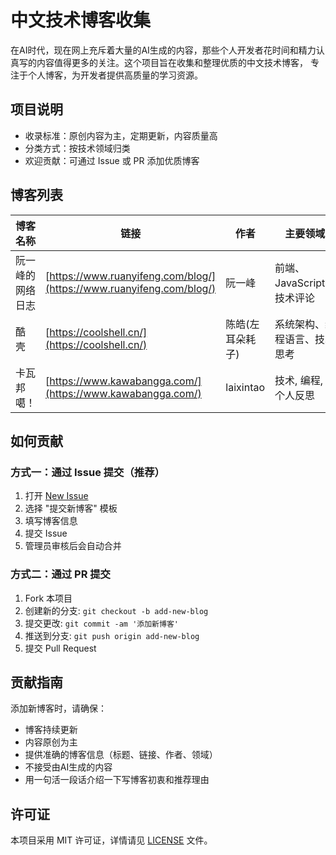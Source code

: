# 中文技术博客收集

在AI时代，现在网上充斥着大量的AI生成的内容，那些个人开发者花时间和精力认真写的内容值得更多的关注。这个项目旨在收集和整理优质的中文技术博客， 专注于个人博客，为开发者提供高质量的学习资源。

## 项目说明

- 收录标准：原创内容为主，定期更新，内容质量高
- 分类方式：按技术领域归类
- 欢迎贡献：可通过 Issue 或 PR 添加优质博客

## 博客列表

| 博客名称 | 链接 | 作者 | 主要领域 |
|---------|------|-----|----------|
| 阮一峰的网络日志 | [https://www.ruanyifeng.com/blog/](https://www.ruanyifeng.com/blog/) | 阮一峰 | 前端、JavaScript、技术评论 |
| 酷 壳 | [https://coolshell.cn/](https://coolshell.cn/) | 陈皓(左耳朵耗子) | 系统架构、编程语言、技术思考 |
| 卡瓦邦噶！ | [https://www.kawabangga.com/](https://www.kawabangga.com/) | laixintao | 技术, 编程, 个人反思 |

## 如何贡献

### 方式一：通过 Issue 提交（推荐）

1. 打开 [New Issue](../../issues/new/choose)
2. 选择 "提交新博客" 模板
3. 填写博客信息
4. 提交 Issue
5. 管理员审核后会自动合并

### 方式二：通过 PR 提交

1. Fork 本项目
2. 创建新的分支: `git checkout -b add-new-blog`
3. 提交更改: `git commit -am '添加新博客'`
4. 推送到分支: `git push origin add-new-blog`
5. 提交 Pull Request

## 贡献指南

添加新博客时，请确保：
- 博客持续更新
- 内容原创为主
- 提供准确的博客信息（标题、链接、作者、领域）
- 不接受由AI生成的内容
- 用一句活一段话介绍一下写博客初衷和推荐理由

## 许可证

本项目采用 MIT 许可证，详情请见 [LICENSE](LICENSE) 文件。 

